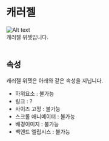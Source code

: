 # 캐러젤
![Alt text](/img/property-carousel.png)<br />
캐러젤 위젯입니다.<br /><br />


## 속성
캐러젤 위젯은 아래와 같은 속성을 지닙니다.

* 하위요소 : 불가능
* 링크 : ?
* 사이즈 고정 : 불가능
* 스크롤 애니메이터 : 불가능
* 배경이미지 : 불가능
* 백엔드 엘립시스 : 불가능
<br />

